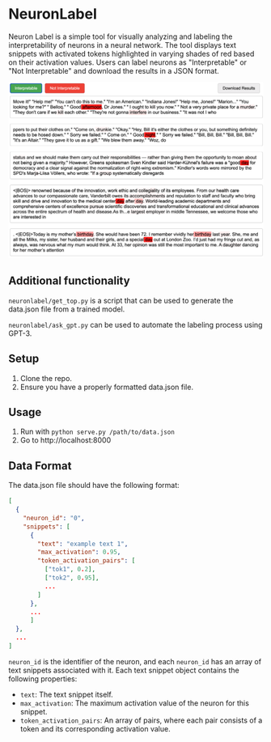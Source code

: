 # NeuronLabel
Neuron Label is a simple tool for visually analyzing and labeling the interpretability of neurons in a neural network. The tool displays text snippets with activated tokens highlighted in varying shades of red based on their activation values. Users can label neurons as "Interpretable" or "Not Interpretable" and download the results in a JSON format.

<!-- image of screenshot -->
![screenshot](assets/day.png)

## Additional functionality

`neuronlabel/get_top.py` is a script that can be used to generate the data.json file from a trained model.

`neuronlabel/ask_gpt.py` can be used to automate the labeling process using GPT-3.


## Setup
1. Clone the repo.
2. Ensure you have a properly formatted data.json file.

## Usage
1. Run with `python serve.py /path/to/data.json`
2. Go to http://localhost:8000

## Data Format
The data.json file should have the following format:

```json
[
  {
    "neuron_id": "0",
    "snippets": [
      {
        "text": "example text 1",
        "max_activation": 0.95,
        "token_activation_pairs": [
          ["tok1", 0.2],
          ["tok2", 0.95],
          ...
        ]
      },
      ...
      ]
  },
  ...
]
```

`neuron_id` is the identifier of the neuron, and each `neuron_id` has an array of text snippets associated with it. Each text snippet object contains the following properties:

- `text`: The text snippet itself.
- `max_activation`: The maximum activation value of the neuron for this snippet.
- `token_activation_pairs`: An array of pairs, where each pair consists of a token and its corresponding activation value.

